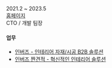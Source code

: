 2021.2 ~ 2023.5  
[홈페이지](https://inbuzz.io)  
CTO / 개발 팀장

#### 업무
* [인버즈 - 인테리어 자재/시공 B2B 솔루션](/projects/app/inbuzz.html)  
* [인버즈 짠견적 - 혁신적인 인테리어 솔루션](/projects/web/inbuzz.html)  